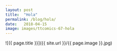 ```yaml
---
layout: post
title:  "Hola"
permalink: /blog/hola/
date:   2018-04-15
image: images/ttcomics-67-hola
---
```

![{{ page.title }}]({{ site.url }}/{{ page.image }}.jpg)
